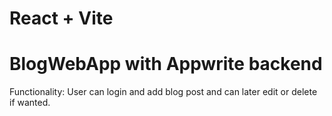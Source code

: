 # React + Vite

# BlogWebApp with Appwrite backend

Functionality: User can login and add blog post and can later edit or delete if wanted.
